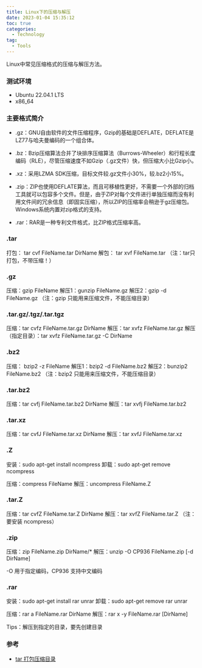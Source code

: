 ```yaml
---
title: Linux下的压缩与解压
date: 2023-01-04 15:35:12
toc: true
categories:
  - Technology
tag:
  - Tools
---
```


Linux中常见压缩格式的压缩与解压方法。

### 测试环境

* Ubuntu 22.04.1 LTS
* x86_64

<!--more-->

### 主要格式简介

* .gz：GNU自由软件的文件压缩程序，Gzip的基础是DEFLATE，DEFLATE是LZ77与哈夫曼编码的一个组合体。

* .bz：Bzip压缩算法合并了块排序压缩算法（Burrows-Wheeler）和行程长度编码（RLE），尽管压缩速度不如Gzip（.gz文件）快，但压缩大小比Gzip小。

* .xz：采用LZMA SDK压缩，目标文件较.gz文件小30%，较.bz2小15%。

* .zip：ZIP也使用DEFLATE算法，而且可移植性更好，不需要一个外部的归档工具就可以包容多个文件。但是，由于ZIP对每个文件进行单独压缩而没有利用文件间的冗余信息（即固实压缩），所以ZIP的压缩率会稍逊于gz压缩包。Windows系统内置对zip格式的支持。

* .rar：RAR是一种专利文件格式，比ZIP格式压缩率高。

### .tar

打包： tar cvf FileName.tar DirName
解包： tar xvf FileName.tar
（注：tar只打包，不带压缩！）

### .gz

压缩：gzip FileName
解压1：gunzip FileName.gz
解压2：gzip -d FileName.gz
（注：gzip 只能用来压缩文件，不能压缩目录）

### .tar.gz/.tgz/.tar.tgz

压缩：tar cvfz FileName.tar.gz DirName
解压：tar xvfz FileName.tar.gz
解压（指定目录）：tar xvfz FileName.tar.gz -C DirName

### .bz2

压缩： bzip2 -z FileName
解压1：bzip2 -d FileName.bz2
解压2：bunzip2 FileName.bz2
（注：bzip2 只能用来压缩文件，不能压缩目录）

### .tar.bz2

压缩：tar cvfj FileName.tar.bz2 DirName
解压：tar xvfj FileName.tar.bz2

### .tar.xz

压缩：tar cvfJ FileName.tar.xz DirName
解压：tar xvfJ FileName.tar.xz

### .Z

安装：sudo apt-get install ncompress
卸载：sudo apt-get remove ncompress

压缩：compress FileName
解压：uncompress FileName.Z

### .tar.Z

压缩：tar cvfZ FileName.tar.Z DirName
解压：tar xvfZ FileName.tar.Z
（注：要安装 ncompress）

### .zip

压缩：zip FileName.zip DirName/*
解压：unzip -O CP936 FileName.zip [-d DirName]

-O 用于指定编码，CP936 支持中文编码

### .rar

安装：sudo apt-get install rar unrar
卸载：sudo apt-get remove rar unrar

压缩：rar a FileName.rar DirName
解压：rar x -y FileName.rar [DirName]

Tips：解压到指定的目录，要先创建目录


### 参考

* [tar 打包压缩目录](https://www.iteye.com/blog/verytiny-165653)